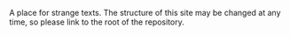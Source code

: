 A place for strange texts. The structure of this site may be changed at any time, so please link to the root of the repository.
